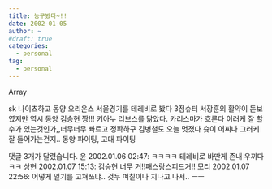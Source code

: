 ```yaml
---
title: 농구봤다~!!
date: 2002-01-05
author: ~
#draft: true
categories:
  - personal
tag:
  - personal
---
```




Array

sk 나이츠하고 동양 오리온스 서울경기를 테레비로 봤다
3점슈터 서장훈의 활약이 돋보였지만
역시 동양 김승현 짱!!!
키아누 리브스를 닮았다. 카리스마가 흐른다
이러케 잘 할 수가 있는것인가,,너무너무 빠르고 정확하구
김병철도 오늘 멋졌다
슛이 어찌나 그러케 잘 들어가는건지..
동양 파이팅, 고대 파이팅


 댓글  3개가 달렸습니다.
 윤 2002.01.06 02:47: 
ㅋㅋㅋㅋ 테레비로 바딴게 존내 우끼다 ㅋㅋ
 상현 2002.01.07 15:13: 
김승현 너무 거!!패스랑스피드거!!
 모리 2002.01.07 22:56: 
어떻게 일기를 고쳐쓰냐.. 것두 며칠이나 지나고 나서.. ㅡㅡ




